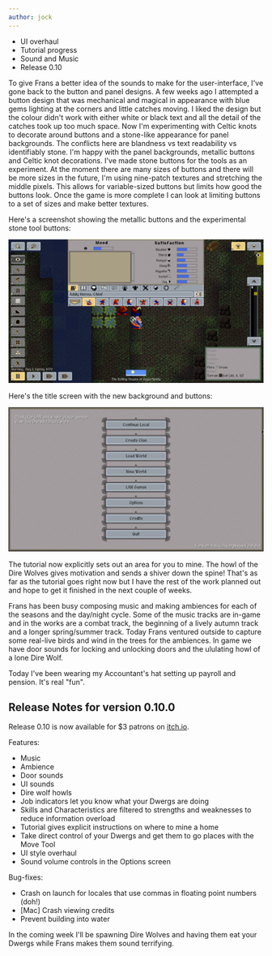 ```yaml
---
author: jock
---
```

* UI overhaul
* Tutorial progress
* Sound and Music
* Release 0.10

To give Frans a better idea of the sounds to make for the user-interface, I've gone back to the button and panel designs. A few weeks ago I attempted a button design that was mechanical and magical in appearance with blue gems lighting at the corners and little catches moving. I liked the design but the colour didn't work with either white or black text and all the detail of the catches took up too much space. Now I'm experimenting with Celtic knots to decorate around buttons and a stone-like appearance for panel backgrounds. The conflicts here are blandness vs text readability vs identifiably stone. I'm happy with the panel backgrounds, metallic buttons and Celtic knot decorations. I've made stone buttons for the tools as an experiment. At the moment there are many sizes of buttons and there will be more sizes in the future, I'm using nine-patch textures and stretching the middle pixels. This allows for variable-sized buttons but limits how good the buttons look. Once the game is more complete I can look at limiting buttons to a set of sizes and make better textures.

Here's a screenshot showing the metallic buttons and the experimental stone tool buttons:

![Stone and metal in-game](/assets/img/NewLegend.png)

Here's the title screen with the new background and buttons:

![Stone and metal Title screen](/assets/img/NewTitleScreen.png)
 
The tutorial now explicitly sets out an area for you to mine. The howl of the Dire Wolves gives motivation and sends a shiver down the spine! That's as far as the tutorial goes right now but I have the rest of the work planned out and hope to get it finished in the next couple of weeks.

Frans has been busy composing music and making ambiences for each of the seasons and the day/night cycle. Some of the music tracks are in-game and in the works are a combat track, the beginning of a lively autumn track and a longer spring/summer track. Today Frans ventured outside to capture some real-live birds and wind in the trees for the ambiences. In game we have door sounds for locking and unlocking doors and the ululating howl of a lone Dire Wolf.

Today I've been wearing my Accountant's hat setting up payroll and pension. It's real "fun".

## Release Notes for version 0.10.0

Release 0.10 is now available for $3 patrons on [itch.io](https://haikuinteractive.itch.io/dwerg-saga/patreon-access).

Features:

* Music
* Ambience
* Door sounds
* UI sounds
* Dire wolf howls
* Job indicators let you know what your Dwergs are doing
* Skills and Characteristics are filtered to strengths and weaknesses to reduce information overload
* Tutorial gives explicit instructions on where to mine a home
* Take direct control of your Dwergs and get them to go places with the Move Tool
* UI style overhaul
* Sound volume controls in the Options screen

Bug-fixes:

* Crash on launch for locales that use commas in floating point numbers (doh!)
* [Mac] Crash viewing credits
* Prevent building into water

In the coming week I'll be spawning Dire Wolves and having them eat your Dwergs while Frans makes them sound terrifying.
